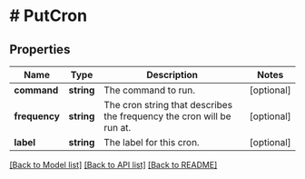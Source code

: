 # # PutCron

## Properties

Name | Type | Description | Notes
------------ | ------------- | ------------- | -------------
**command** | **string** | The command to run. | [optional]
**frequency** | **string** | The cron string that describes the frequency the cron will be run at. | [optional]
**label** | **string** | The label for this cron. | [optional]

[[Back to Model list]](../../README.md#models) [[Back to API list]](../../README.md#endpoints) [[Back to README]](../../README.md)
